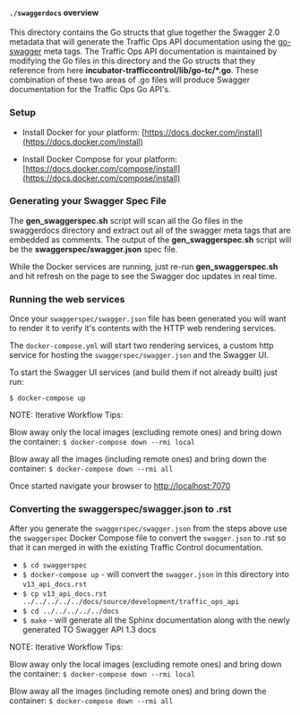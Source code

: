 <!--
    Licensed to the Apache Software Foundation (ASF) under one
    or more contributor license agreements.  See the NOTICE file
    distributed with this work for additional information
    regarding copyright ownership.  The ASF licenses this file
    to you under the Apache License, Version 2.0 (the
    "License"); you may not use this file except in compliance
    with the License.  You may obtain a copy of the License at

      http://www.apache.org/licenses/LICENSE-2.0

    Unless required by applicable law or agreed to in writing,
    software distributed under the License is distributed on an
    "AS IS" BASIS, WITHOUT WARRANTIES OR CONDITIONS OF ANY
    KIND, either express or implied.  See the License for the
    specific language governing permissions and limitations
    under the License.
-->

#### `./swaggerdocs` overview

This directory contains the Go structs that glue together the Swagger 2.0 metadata that will generate the Traffic Ops API documentation using the [go-swagger](https://github.com/go-swagger/go-swagger) meta tags.  The Traffic Ops API documentation is maintained by modifying the Go files in this directory and the Go structs that they reference from here **incubator-trafficcontrol/lib/go-tc/*.go**.  These combination of these two areas of .go files will produce Swagger documentation for the Traffic Ops Go API's.

### Setup

* Install Docker for your platform:
[https://docs.docker.com/install](https://docs.docker.com/install)

* Install Docker Compose for your platform:
[https://docs.docker.com/compose/install](https://docs.docker.com/compose/install)

### Generating your Swagger Spec File

The **gen_swaggerspec.sh** script will scan all the Go files in the swaggerdocs directory and extract out all of the swagger meta tags that are embedded as comments.  The output of the **gen_swaggerspec.sh** script will be the **swaggerspec/swagger.json** spec file. 

While the Docker services are running, just re-run **gen_swaggerspec.sh** and hit refresh on the page to see the Swagger doc updates in real time.

### Running the web services

Once your `swaggerspec/swagger.json` file has been generated you will want to render it to verify it's contents with the HTTP web rendering services.

The `docker-compose.yml` will start two rendering services, a custom http service for hosting the `swaggerspec/swagger.json` and the Swagger UI.  

To start the Swagger UI services (and build them if not already built) just run:

```$ docker-compose up```

NOTE: Iterative Workflow Tips:

Blow away only the local images (excluding remote ones) and bring down the container:
```$ docker-compose down --rmi local```

Blow away all the images (including remote ones) and bring down the container:
```$ docker-compose down --rmi all```

Once started navigate your browser to [http://localhost:7070](http://localhost:7070)

### Converting the swaggerspec/swagger.json to .rst

After you generate the `swaggerspec/swagger.json` from the steps above use the `swaggerspec` Docker Compose file to convert the `swagger.json` to .rst so that it can merged in with the existing Traffic Control documentation.

* `$ cd swaggerspec`
* `$ docker-compose up` - will convert the `swagger.json` in this directory into `v13_api_docs.rst`
* `$ cp v13_api_docs.rst ../../../../../docs/source/development/traffic_ops_api`
* `$ cd ../../../../../docs`
* `$ make` - will generate all the Sphinx documentation along with the newly generated TO Swagger API 1.3 docs

NOTE: Iterative Workflow Tips:

Blow away only the local images (excluding remote ones) and bring down the container:
```$ docker-compose down --rmi local```

Blow away all the images (including remote ones) and bring down the container:
```$ docker-compose down --rmi all```
